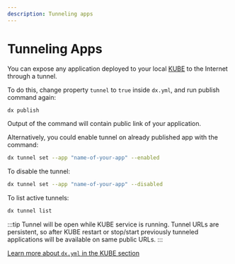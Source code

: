 ```yaml
---
description: Tunneling apps
---
```


# Tunneling Apps

You can expose any application deployed to your local [KUBE](../kube) to the Internet through a tunnel.

To do this, change property `tunnel` to `true` inside `dx.yml`, and run publish command again:

```bash
dx publish
```

Output of the command will contain public link of your application.

Alternatively, you could enable tunnel on already published app with the command:

```bash
dx tunnel set --app "name-of-your-app" --enabled
```

To disable the tunnel:

```bash
dx tunnel set --app "name-of-your-app" --disabled
```

To list active tunnels:

```bash
dx tunnel list
```

:::tip
Tunnel will be open while KUBE service is running. Tunnel URLs are persistent, so after KUBE restart or stop/start previously tunneled applications will be available on same public URLs.
:::

[Learn more about `dx.yml` in the KUBE section](../kube/dx-yml-file)

